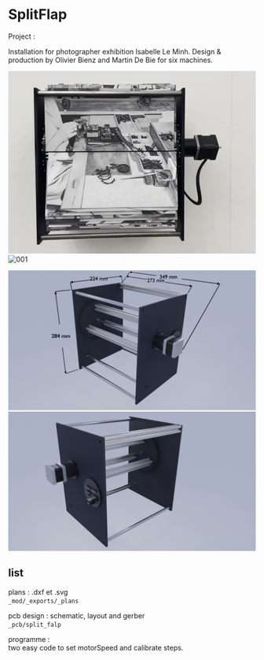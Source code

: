 # SplitFlap

Project : 

Installation for photographer exhibition Isabelle Le Minh. Design & production by Olivier Bienz and Martin De Bie for six machines.

![00](_img/thumb.webp)
![001](_img/IMG_0686.jpg)

![01](_mod/_renders/01.jpg)
![02](_mod/_renders/03.jpg)

## list

plans : .dxf et .svg \
`_mod/_exports/_plans`

pcb design : schematic, layout and gerber \
`_pcb/split_falp`

programme : \
two easy code to set motorSpeed and calibrate steps.